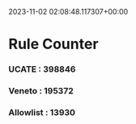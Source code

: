2023-11-02 02:08:48.117307+00:00
# Rule Counter 
 ### UCATE : 398846

 ### Veneto : 195372

 ### Allowlist : 13930